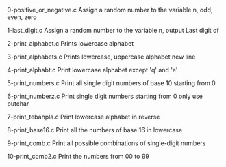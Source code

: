 0-positive_or_negative.c Assign a random number to the variable n, odd, even, zero

1-last_digit.c Assign a random number to the variable n, output Last digit of

2-print_alphabet.c Prints lowercase alphabet

3-print_alphabets.c Prints lowercase, uppercase alphabet,new line

4-print_alphabt.c Print lowercase alphabet except 'q' and 'e'

5-print_numbers.c Print all single digit numbers of base 10 starting from 0

6-print_numberz.c Print single digit numbers starting from 0 only use putchar

7-print_tebahpla.c Print lowercase alphabet in reverse

8-print_base16.c Print all the numbers of base 16 in lowercase

9-print_comb.c Print all possible combinations of single-digit numbers

10-print_comb2.c Print the numbers from 00 to 99
